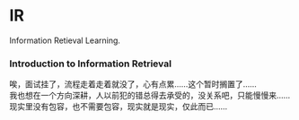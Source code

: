 # IR
Information Retieval Learning.

### Introduction to Information Retrieval
唉，面试挂了，流程走着走着就没了，心有点累……这个暂时搁置了……  
我也想在一个方向深耕，人以前犯的错总得去承受的，没关系吧，只能慢慢来……  
现实里没有包容，也不需要包容，现实就是现实，仅此而已……  
